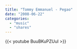 ```yaml
---
title: "Tommy Emmanuel - Pegao"
date: "2008-06-22"
categories:
  - "music"
  - "shares"
---
```


{{< youtube BuuBKuPZUuI >}}
